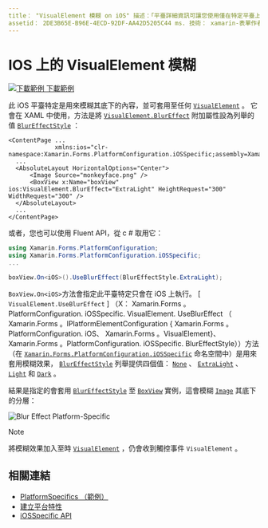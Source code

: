 ```yaml
---
title： "VisualElement 模糊 on iOS" 描述：「平臺詳細資訊可讓您使用僅在特定平臺上提供的功能，而不需執行自訂轉譯器或效果。 本文說明如何使用將模糊套用至 VisualElement 的 iOS 平臺特定。
assetid： 2DE3B65E-B96E-4ECD-92DF-AA42D5205C44 ms. 技術： xamarin-表單作者： davidbritch ms. author： dabritch ms. 日期：10/24/2018 否-loc： [ Xamarin.Forms ， Xamarin.Essentials ]
---
```


# <a name="visualelement-blur-on-ios"></a>IOS 上的 VisualElement 模糊

[![下載範例 ](~/media/shared/download.png) 下載範例](https://docs.microsoft.com/samples/xamarin/xamarin-forms-samples/userinterface-platformspecifics)

此 iOS 平臺特定是用來模糊其底下的內容，並可套用至任何 [`VisualElement`](xref:Xamarin.Forms.VisualElement) 。 它會在 XAML 中使用，方法是將 [`VisualElement.BlurEffect`](xref:Xamarin.Forms.PlatformConfiguration.iOSSpecific.VisualElement.BlurEffectProperty) 附加屬性設為列舉的值 [`BlurEffectStyle`](xref:Xamarin.Forms.PlatformConfiguration.iOSSpecific.BlurEffectStyle) ：

```xaml
<ContentPage ...
             xmlns:ios="clr-namespace:Xamarin.Forms.PlatformConfiguration.iOSSpecific;assembly=Xamarin.Forms.Core">
  ...
  <AbsoluteLayout HorizontalOptions="Center">
      <Image Source="monkeyface.png" />
      <BoxView x:Name="boxView" ios:VisualElement.BlurEffect="ExtraLight" HeightRequest="300" WidthRequest="300" />
  </AbsoluteLayout>
  ...
</ContentPage>
```

或者，您也可以使用 Fluent API，從 c # 取用它：

```csharp
using Xamarin.Forms.PlatformConfiguration;
using Xamarin.Forms.PlatformConfiguration.iOSSpecific;
...

boxView.On<iOS>().UseBlurEffect(BlurEffectStyle.ExtraLight);
```

`BoxView.On<iOS>`方法會指定此平臺特定只會在 iOS 上執行。 [ `VisualElement.UseBlurEffect` ] （X： Xamarin.Forms 。PlatformConfiguration. iOSSpecific. VisualElement. UseBlurEffect （ Xamarin.Forms 。IPlatformElementConfiguration { Xamarin.Forms 。PlatformConfiguration. iOS、 Xamarin.Forms 。VisualElement}、 Xamarin.Forms 。PlatformConfiguration. iOSSpecific. BlurEffectStyle））方法（在 [`Xamarin.Forms.PlatformConfiguration.iOSSpecific`](xref:Xamarin.Forms.PlatformConfiguration.iOSSpecific) 命名空間中）是用來套用模糊效果， [`BlurEffectStyle`](xref:Xamarin.Forms.PlatformConfiguration.iOSSpecific.BlurEffectStyle) 列舉提供四個值： [`None`](xref:Xamarin.Forms.PlatformConfiguration.iOSSpecific.BlurEffectStyle.None) 、 [`ExtraLight`](xref:Xamarin.Forms.PlatformConfiguration.iOSSpecific.BlurEffectStyle.ExtraLight) 、 [`Light`](xref:Xamarin.Forms.PlatformConfiguration.iOSSpecific.BlurEffectStyle.Light) 和 [`Dark`](xref:Xamarin.Forms.PlatformConfiguration.iOSSpecific.BlurEffectStyle.Dark) 。

結果是指定的會套用 [`BlurEffectStyle`](xref:Xamarin.Forms.PlatformConfiguration.iOSSpecific.BlurEffectStyle) 至 [`BoxView`](xref:Xamarin.Forms.BoxView) 實例，這會模糊 [`Image`](xref:Xamarin.Forms.Image) 其底下的分層：

![](applying-blur-images/blur-effect.png "Blur Effect Platform-Specific")

> [!NOTE]
> 將模糊效果加入至時 [`VisualElement`](xref:Xamarin.Forms.VisualElement) ，仍會收到觸控事件 `VisualElement` 。

## <a name="related-links"></a>相關連結

- [PlatformSpecifics （範例）](https://docs.microsoft.com/samples/xamarin/xamarin-forms-samples/userinterface-platformspecifics)
- [建立平台特性](~/xamarin-forms/platform/platform-specifics/index.md#creating-platform-specifics)
- [iOSSpecific API](xref:Xamarin.Forms.PlatformConfiguration.iOSSpecific)
